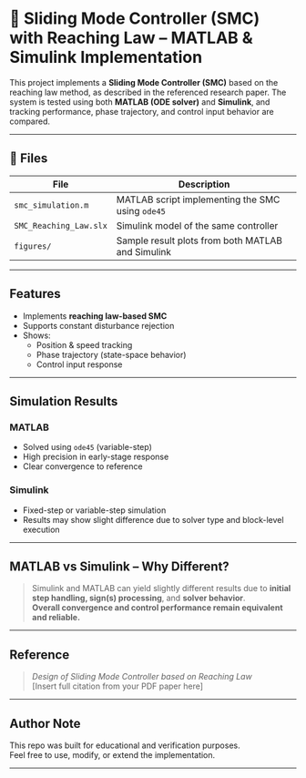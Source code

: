 # 🚗 Sliding Mode Controller (SMC) with Reaching Law – MATLAB & Simulink Implementation

This project implements a **Sliding Mode Controller (SMC)** based on the reaching law method, as described in the referenced research paper. The system is tested using both **MATLAB (ODE solver)** and **Simulink**, and tracking performance, phase trajectory, and control input behavior are compared.

---

## 📁 Files

| File | Description |
|------|-------------|
| `smc_simulation.m` | MATLAB script implementing the SMC using `ode45` |
| `SMC_Reaching_Law.slx` | Simulink model of the same controller |
| `figures/` | Sample result plots from both MATLAB and Simulink |

---

##  Features

- Implements **reaching law-based SMC**
- Supports constant disturbance rejection
- Shows:
  - Position & speed tracking
  - Phase trajectory (state-space behavior)
  - Control input response

---

## Simulation Results

### MATLAB

- Solved using `ode45` (variable-step)
- High precision in early-stage response
- Clear convergence to reference

### Simulink

- Fixed-step or variable-step simulation
- Results may show slight difference due to solver type and block-level execution

---

## MATLAB vs Simulink – Why Different?

> Simulink and MATLAB can yield slightly different results due to **initial step handling, sign(s) processing**, and **solver behavior**.  
> **Overall convergence and control performance remain equivalent and reliable.**

---

## Reference

> *Design of Sliding Mode Controller based on Reaching Law*  
> [Insert full citation from your PDF paper here]

---

## Author Note

This repo was built for educational and verification purposes.  
Feel free to use, modify, or extend the implementation.

---
